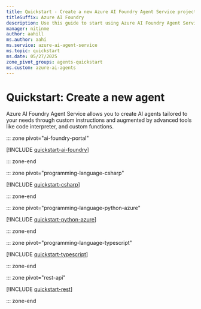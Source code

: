 ```yaml
---
title: Quickstart - Create a new Azure AI Foundry Agent Service project
titleSuffix: Azure AI Foundry
description: Use this guide to start using Azure AI Foundry Agent Service.
manager: nitinme
author: aahill
ms.author: aahi
ms.service: azure-ai-agent-service
ms.topic: quickstart
ms.date: 05/27/2025
zone_pivot_groups: agents-quickstart
ms.custom: azure-ai-agents
---
```


# Quickstart: Create a new agent

Azure AI Foundry Agent Service allows you to create AI agents tailored to your needs through custom instructions and augmented by advanced tools like code interpreter, and custom functions.

::: zone pivot="ai-foundry-portal"

[!INCLUDE [quickstart-ai-foundry](includes/quickstart-foundry.md)]

::: zone-end

::: zone pivot="programming-language-csharp"

[!INCLUDE [quickstart-csharp](includes/quickstart-csharp.md)]

::: zone-end

::: zone pivot="programming-language-python-azure"

[!INCLUDE [quickstart-python-azure](includes/quickstart-python.md)]

::: zone-end

::: zone pivot="programming-language-typescript"

[!INCLUDE [quickstart-typescript](includes/quickstart-typescript.md)]

::: zone-end

::: zone pivot="rest-api"

[!INCLUDE [quickstart-rest](includes/quickstart-rest.md)]

::: zone-end



